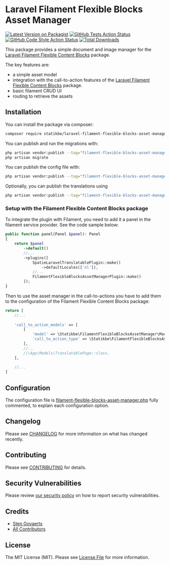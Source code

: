 # Laravel Filament Flexible Blocks Asset Manager

[![Latest Version on Packagist](https://img.shields.io/packagist/v/statikbe/laravel-filament-flexible-blocks-asset-manager.svg?style=flat-square)](https://packagist.org/packages/statikbe/laravel-filament-flexible-blocks-asset-manager)
[![GitHub Tests Action Status](https://img.shields.io/github/actions/workflow/status/statikbe/laravel-filament-flexible-blocks-asset-manager/run-tests.yml?branch=main&label=tests&style=flat-square)](https://github.com/statikbe/laravel-filament-flexible-blocks-asset-manager/actions?query=workflow%3Arun-tests+branch%3Amain)
[![GitHub Code Style Action Status](https://img.shields.io/github/actions/workflow/status/statikbe/laravel-filament-flexible-blocks-asset-manager/fix-php-code-styling.yml?branch=main&label=code%20style&style=flat-square)](https://github.com/statikbe/laravel-filament-flexible-blocks-asset-manager/actions?query=workflow%3A"Fix+PHP+code+styling"+branch%3Amain)
[![Total Downloads](https://img.shields.io/packagist/dt/statikbe/laravel-filament-flexible-blocks-asset-manager.svg?style=flat-square)](https://packagist.org/packages/statikbe/laravel-filament-flexible-blocks-asset-manager)

This package provides a simple document and image manager for the [Laravel Filament Flexible Content Blocks](https://github.com/statikbe/laravel-filament-flexible-content-blocks) package.

The key features are:

- a simple asset model 
- integration with the call-to-action features of the [Laravel Filament Flexible Content Blocks](https://github.com/statikbe/laravel-filament-flexible-content-blocks) package.
- basic filament CRUD UI
- routing to retrieve the assets

## Installation

You can install the package via composer:

```bash
composer require statikbe/laravel-filament-flexible-blocks-asset-manager
```

You can publish and run the migrations with:

```bash
php artisan vendor:publish --tag="filament-flexible-blocks-asset-manager-migrations"
php artisan migrate
```

You can publish the config file with:

```bash
php artisan vendor:publish --tag="filament-flexible-blocks-asset-manager-config"
```

Optionally, you can publish the translations using

```bash
php artisan vendor:publish --tag="filament-flexible-blocks-asset-manager-translations"
```

### Setup with the Filament Flexible Content Blocks package

To integrate the plugin with Filament, you need to add it a panel in the filament service provider. See the code sample below:

```php
public function panel(Panel $panel): Panel
{
    return $panel
        ->default()
        //...
        ->plugins([
            SpatieLaravelTranslatablePlugin::make()
                ->defaultLocales(['nl']),
            //...
            FilamentFlexibleBlocksAssetManagerPlugin::make()
        ]);
}
```

Then to use the asset manager in the call-to-actions you have to add them to the configuration of the Filament Flexible 
Content Blocks package:

```php
return [
    //...
     
    'call_to_action_models' => [
        [
            'model' => \Statikbe\FilamentFlexibleBlocksAssetManager\Models\Asset::class,
            'call_to_action_type' => \Statikbe\FilamentFlexibleBlocksAssetManager\Filament\Form\Fields\Blocks\Type\AssetCallToActionType::class,
        ],
        //...
        //\App\Models\TranslatablePage::class,
    ],
        
    //...
]
```

## Configuration

The configuration file is [filament-flexible-blocks-asset-manager.php](config%2Ffilament-flexible-blocks-asset-manager.php)
fully commented, to explain each configuration option.

## Changelog

Please see [CHANGELOG](CHANGELOG.md) for more information on what has changed recently.

## Contributing

Please see [CONTRIBUTING](.github/CONTRIBUTING.md) for details.

## Security Vulnerabilities

Please review [our security policy](../../security/policy) on how to report security vulnerabilities.

## Credits

- [Sten Govaerts](https://github.com/sten)
- [All Contributors](../../contributors)

## License

The MIT License (MIT). Please see [License File](LICENSE.md) for more information.
